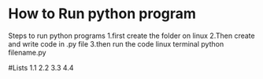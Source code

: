 # How to Run python program
Steps to run python programs
1.first create the folder on linux
2.Then create and write code in .py file 
3.then run the code linux terminal python filename.py

#Lists
	1.1
	2.2
	3.3
	4.4


